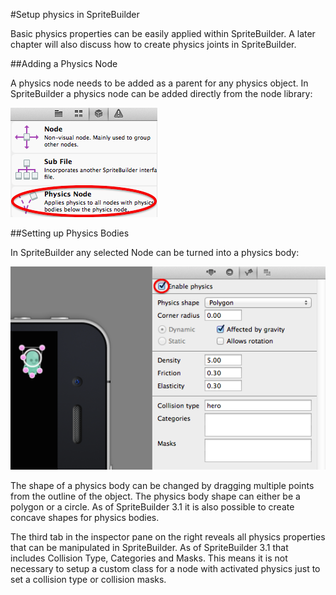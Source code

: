 #Setup physics in SpriteBuilder

Basic physics properties can be easily applied within SpriteBuilder. A later chapter will also discuss how to create physics joints in SpriteBuilder.

##Adding a Physics Node

A physics node needs to be added as a parent for any physics object. In SpriteBuilder a physics node can be added directly from the node library:

![image](SpriteBuilder_physicsNode.png)

##Setting up Physics Bodies

In SpriteBuilder any selected Node can be turned into a physics body:

![image](SpriteBuilder_enablePhysics.png)

The shape of a physics body can be changed by dragging multiple points from the outline of the object. The physics body shape can either be a polygon or a circle. As of SpriteBuilder 3.1 it is also possible to create concave shapes for physics bodies.

The third tab in the inspector pane on the right reveals all physics properties that can be manipulated in SpriteBuilder. As of SpriteBuilder 3.1 that includes Collision Type, Categories and Masks. This means it is not necessary to setup a custom class for a node with activated physics just to set a collision type or collision masks.